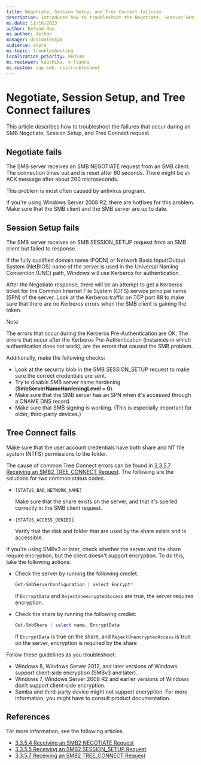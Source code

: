 ```yaml
---
title: Negotiate, Session Setup, and Tree Connect failures
description: Introduces how to troubleshoot the Negotiate, Session Setup, and Tree Connect failures.
ms.date: 11/16/2023
author: Deland-Han
ms.author: delhan
manager: dcscontentpm
audience: itpro
ms.topic: troubleshooting
localization_priority: medium
ms.reviewer: kaushika, v-lianna
ms.custom: sap:smb, csstroubleshoot
---
```

# Negotiate, Session Setup, and Tree Connect failures

This article describes how to troubleshoot the failures that occur during an SMB Negotiate, Session Setup, and Tree Connect request.

## Negotiate fails

The SMB server receives an SMB NEGOTIATE request from an SMB client. The connection times out and is reset after 60 seconds. There might be an ACK message after about 200 microseconds.

This problem is most often caused by antivirus program.

If you're using Windows Server 2008 R2, there are hotfixes for this problem. Make sure that the SMB client and the SMB server are up to date.

## Session Setup fails

The SMB server receives an SMB SESSION\_SETUP request from an SMB client but failed to response.

If the fully qualified domain name (FQDN) or Network Basic Input/Output System (NetBIOS) name of the server is used in the Universal Naming Convention (UNC) path, Windows will use Kerberos for authentication.

After the Negotiate response, there will be an attempt to get a Kerberos ticket for the Common Internet File System (CIFS) service principal name (SPN) of the server. Look at the Kerberos traffic on TCP port 88 to make sure that there are no Kerberos errors when the SMB client is gaining the token.

> [!NOTE]
> The errors that occur during the Kerberos Pre-Authentication are OK. The errors that occur after the Kerberos Pre-Authentication (instances in which authentication does not work), are the errors that caused the SMB problem.

Additionally, make the following checks:

- Look at the security blob in the SMB SESSION\_SETUP request to make sure the correct credentials are sent.
- Try to disable SMB server name hardening (**SmbServerNameHardeningLevel = 0**).
- Make sure that the SMB server has an SPN when it's accessed through a CNAME DNS record.
- Make sure that SMB signing is working. (This is especially important for older, third-party devices.)

## Tree Connect fails

Make sure that the user account credentials have both share and NT file system (NTFS) permissions to the folder.

The cause of common Tree Connect errors can be found in [3.3.5.7 Receiving an SMB2 TREE\_CONNECT Request](/openspecs/windows_protocols/ms-smb2/652e0c14-5014-4470-999d-b174d7b2da87). The following are the solutions for two common status codes.

- `[STATUS_BAD_NETWORK_NAME]`

  Make sure that the share exists on the server, and that it's spelled correctly in the SMB client request.

- `[STATUS_ACCESS_DENIED]`

  Verify that the disk and folder that are used by the share exists and is accessible.

If you're using SMBv3 or later, check whether the server and the share require encryption, but the client doesn't support encryption. To do this, take the following actions:

- Check the server by running the following cmdlet.

  ```PowerShell
  Get-SmbServerConfiguration | select Encrypt*
  ```

  If `EncryptData` and `RejectUnencryptedAccess` are true, the server
  requires encryption.

- Check the share by running the following cmdlet:

  ```PowerShell
  Get-SmbShare | select name, EncryptData  
  ```

  If `EncryptData` is true on the share, and `RejectUnencryptedAccess` is true on the server, encryption is required by the share

Follow these guidelines as you troubleshoot:

- Windows 8, Windows Server 2012, and later versions of Windows support client-side encryption (SMBv3 and later).
- Windows 7, Windows Server 2008 R2 and earlier versions of Windows don't support client-side encryption.
- Samba and third-party device might not support encryption. For more information, you might have to consult product documentation.

## References

For more information, see the following articles.

- [3.3.5.4 Receiving an SMB2 NEGOTIATE Request](/openspecs/windows_protocols/ms-smb2/b39f253e-4963-40df-8dff-2f9040ebbeb1)
- [3.3.5.5 Receiving an SMB2 SESSION\_SETUP Request](/openspecs/windows_protocols/ms-smb2/e545352b-9f2b-4c5e-9350-db46e4f6755e)
- [3.3.5.7 Receiving an SMB2 TREE\_CONNECT Request](/openspecs/windows_protocols/ms-smb2/652e0c14-5014-4470-999d-b174d7b2da87)
